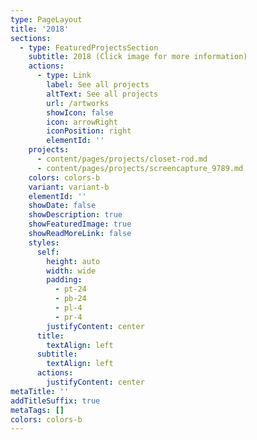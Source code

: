 ```yaml
---
type: PageLayout
title: '2018'
sections:
  - type: FeaturedProjectsSection
    subtitle: 2018 (Click image for more information)
    actions:
      - type: Link
        label: See all projects
        altText: See all projects
        url: /artworks
        showIcon: false
        icon: arrowRight
        iconPosition: right
        elementId: ''
    projects:
      - content/pages/projects/closet-rod.md
      - content/pages/projects/screencapture_9789.md
    colors: colors-b
    variant: variant-b
    elementId: ''
    showDate: false
    showDescription: true
    showFeaturedImage: true
    showReadMoreLink: false
    styles:
      self:
        height: auto
        width: wide
        padding:
          - pt-24
          - pb-24
          - pl-4
          - pr-4
        justifyContent: center
      title:
        textAlign: left
      subtitle:
        textAlign: left
      actions:
        justifyContent: center
metaTitle: ''
addTitleSuffix: true
metaTags: []
colors: colors-b
---
```

